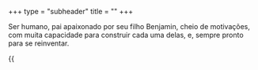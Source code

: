 +++
type = "subheader"
title = ""
+++



Ser humano, pai apaixonado por seu filho Benjamin, cheio de motivações, com muita capacidade para construir cada uma delas, e, sempre pronto para se reinventar.

{{<audio src="/audio/Bill_Evans_Peace_Piece.mp3" class="audio-border"  caption="Bill Evans - Peace Piece">}}

